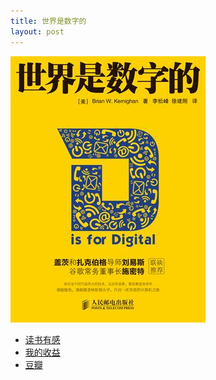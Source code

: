 ```yaml
---
title: 世界是数字的
layout: post
---
```


![book_cover](/media/files/2017/06/D_is_for_Digital.jpg)



- [读书有感]()
- [我的收益]()
- [豆瓣](https://book.douban.com/subject/24749903/)
